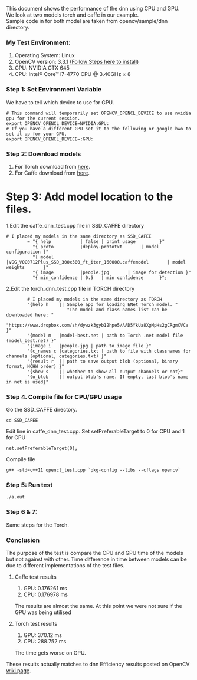 This document shows the performance of the dnn using CPU and GPU.\
We look at two models torch and caffe in our example.  
Sample code in for both model are taken from opencv/sample/dnn directory. 


### My Test Environment: 
1. Operating System: Linux
2. OpenCV version: 3.3.1 [(Follow Steps here to install)](/OpenCV_installation_steps.md)
3. GPU: NVIDIA GTX 645
4. CPU: Intel® Core™ i7-4770 CPU @ 3.40GHz × 8



### Step 1: Set Environment Variable
We have to tell which device to use for GPU. 
```
# This command will temporarily set OPENCV_OPENCL_DEVICE to use nvidia gpu for the current session.  
export OPENCV_OPENCL_DEVICE=NVIDIA:GPU:
# If you have a different GPU set it to the following or google hwo to set it up for your GPU,
export OPENCV_OPENCL_DEVICE=:GPU:
```
### Step 2: Download models
1. For Torch download from [here](https://www.dropbox.com/sh/dywzk3gyb12hpe5/AAD5YkUa8XgMpHs2gCRgmCVCa).
2. For Caffe download from [here](https://github.com/weiliu89/caffe/tree/ssd).

# Step 3: Add model location to the files.
1.Edit the caffe_dnn_test.cpp file in SSD_CAFFE directory
```
# I placed my models in the same directory as SSD_CAFEE
        = "{ help           | false | print usage         }"
          "{ proto          |deploy.prototxt       | model configuration }"
          "{ model          |VGG_VOC0712Plus_SSD_300x300_ft_iter_160000.caffemodel       | model weights       }"
          "{ image          |people.jpg       | image for detection }"
          "{ min_confidence | 0.5   | min confidence      }";

```
2.Edit the torch_dnn_test.cpp file in TORCH directory
``` 
        # I placed my models in the same directory as TORCH
        "{help h    || Sample app for loading ENet Torch model. "
                       "The model and class names list can be downloaded here: "
                       "https://www.dropbox.com/sh/dywzk3gyb12hpe5/AAD5YkUa8XgMpHs2gCRgmCVCa }"
        "{model m   |model-best.net | path to Torch .net model file (model_best.net) }"
        "{image i   |people.jpg | path to image file }"
        "{c_names c |categories.txt | path to file with classnames for channels (optional, categories.txt) }"
        "{result r  || path to save output blob (optional, binary format, NCHW order) }"
        "{show s    || whether to show all output channels or not}"
        "{o_blob    || output blob's name. If empty, last blob's name in net is used}"
```

### Step 4. Compile file for CPU/GPU usage 
Go the SSD_CAFFE directory.
```
cd SSD_CAFEE
```
Edit line in caffe_dnn_test.cpp. Set setPreferableTarget to 0 for CPU and 1 for GPU
```
net.setPreferableTarget(0);
```
Compile file
``` 
g++ -std=c++11 opencl_test.cpp `pkg-config --libs --cflags opencv`
```

### Step 5: Run test
```
./a.out
```

### Step 6 & 7:
Same steps for the Torch.


### Conclusion
The purpose of the test is compare the CPU and GPU time of the models but not against with other.
Time difference in time between models can be due to different implementations of the test files. 
1. Caffe test results
    1. GPU: 0.176261 ms
    2. CPU: 0.176978 ms 
    
    The results are almost the same. At this point we were not sure if the GPU was being utilised
      
2. Torch test results
    1. GPU: 370.12 ms
    2. CPU: 288.752 ms
    
    The time gets worse on GPU. 
    
These results actually matches to dnn Efficiency results posted on OpenCV [wiki page](https://github.com/opencv/opencv/wiki/DNN-Efficiency#cpu).  